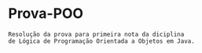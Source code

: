 # Prova-POO

    Resolução da prova para primeira nota da diciplina
    de Lógica de Programação Orientada a Objetos em Java.
